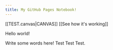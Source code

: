 ```yaml
---
title: My GitHub Pages Notebook!
---
```

[[TEST.canvas|CANVAS]]
[[See how it's working]]

Hello world!

Write some words here!
Test Test Test.
